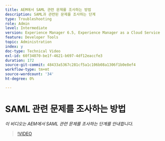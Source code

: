 ```yaml
---
title: AEM에서 SAML 관련 문제를 조사하는 방법
description: SAML과 관련된 문제를 조사하는 단계
type: Troubleshooting
role: Admin
level: Intermediate
version: Experience Manager 6.5, Experience Manager as a Cloud Service
feature: Developer Tools
topic: Administration
index: y
doc-type: Technical Video
exl-id: 60f34070-be1f-4621-b697-4df12eaccfe3
duration: 172
source-git-commit: 48433a5367c281cf5a1c106b08a1306f1b0e8ef4
workflow-type: tm+mt
source-wordcount: '34'
ht-degree: 0%

---
```


# SAML 관련 문제를 조사하는 방법

*이 비디오는 AEM에서 SAML 관련 문제를 조사하는 단계를 안내합니다.*

>[!VIDEO](https://video.tv.adobe.com/v/3418302?quality=12&learn=on&captions=kor)
